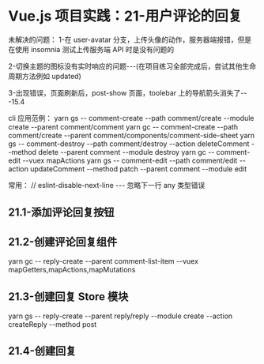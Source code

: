 # Vue.js 项目实践：21-用户评论的回复

未解决的问题：
1-在 user-avatar 分支，上传头像的动作，服务器端报错，但是在使用 insomnia 测试上传服务端 API 时是没有问题的

2-切换主题的图标没有实时响应的问题---(在项目练习全部完成后，尝试其他生命周期方法例如 updated)

3-出现错误，页面刷新后，post-show 页面，toolebar 上的导航箭头消失了---15.4

cli 应用范例：
yarn gs -- comment-create --path comment/create --module create --parent comment/comment
yarn gc -- comment-create --path comment/create --parent comment/components/comment-side-sheet
yarn gs -- comment-destroy --path comment/destroy --action deleteComment --method delete --parent comment --module destroy
yarn gc -- comment-edit --vuex mapActions
yarn gs -- comment-edit --path comment/edit --action updateComment --method patch --parent comment --module edit

常用：
// eslint-disable-next-line --- 忽略下一行 any 类型错误

## 21.1-添加评论回复按钮

## 21.2-创建评论回复组件

yarn gc -- reply-create --parent comment-list-item --vuex mapGetters,mapActions,mapMutations

## 21.3-创建回复 Store 模块

yarn gs -- reply-create --parent reply/reply --module create --action createReply --method post

## 21.4-创建回复
